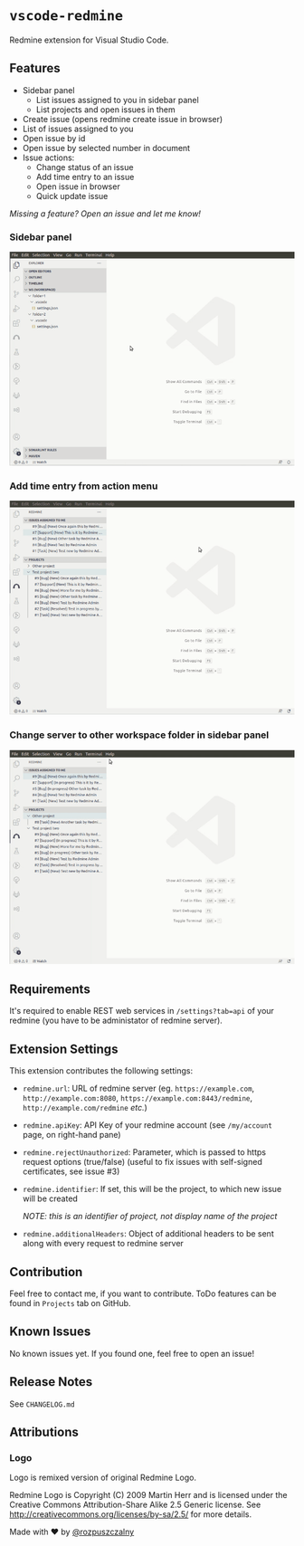 # `vscode-redmine`

Redmine extension for Visual Studio Code.

## Features

- Sidebar panel
  - List issues assigned to you in sidebar panel
  - List projects and open issues in them
- Create issue (opens redmine create issue in browser)
- List of issues assigned to you
- Open issue by id
- Open issue by selected number in document
- Issue actions:
  - Change status of an issue
  - Add time entry to an issue
  - Open issue in browser
  - Quick update issue

_Missing a feature? Open an issue and let me know!_

### Sidebar panel

![Sidebar panel GIF showcase](./resources/redmine-sidebar-panel.gif)

### Add time entry from action menu

![Add time entry from action menu GIF showcase](./resources/redmine-add-time-entry.gif)

### Change server to other workspace folder in sidebar panel

![Change server to other workspace folder in sidebar panel GIF showcase](./resources/redmine-change-sidebar-server.gif)

## Requirements

It's required to enable REST web services in `/settings?tab=api` of your redmine (you have to be administator of redmine server).

## Extension Settings

This extension contributes the following settings:

- `redmine.url`: URL of redmine server (eg. `https://example.com`, `http://example.com:8080`, `https://example.com:8443/redmine`, `http://example.com/redmine` _etc._)
- `redmine.apiKey`: API Key of your redmine account (see `/my/account` page, on right-hand pane)
- `redmine.rejectUnauthorized`: Parameter, which is passed to https request options (true/false) (useful to fix issues with self-signed certificates, see issue #3)
- `redmine.identifier`: If set, this will be the project, to which new issue will be created

  _NOTE: this is an identifier of project, not display name of the project_

- `redmine.additionalHeaders`: Object of additional headers to be sent along with every request to redmine server

## Contribution

Feel free to contact me, if you want to contribute. ToDo features can be found in `Projects` tab on GitHub.

## Known Issues

No known issues yet. If you found one, feel free to open an issue!

## Release Notes

See `CHANGELOG.md`

## Attributions

### Logo

Logo is remixed version of original Redmine Logo.

Redmine Logo is Copyright (C) 2009 Martin Herr and is licensed under the Creative Commons Attribution-Share Alike 2.5 Generic license.
See http://creativecommons.org/licenses/by-sa/2.5/ for more details.

Made with ❤️ by [@rozpuszczalny](https://tomaszdomanski.com/?utm_source=github&utm_campaign=vscode-redmine)
